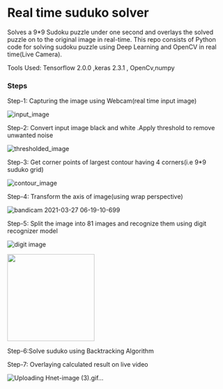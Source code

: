 # Real time suduko solver


Solves a 9*9 Sudoku puzzle under one second and overlays the solved puzzle on to the original image in real-time. This repo consists of Python code for solving sudoku puzzle using Deep Learning and OpenCV in real time(Live Camera).

Tools Used: Tensorflow 2.0.0 ,keras 2.3.1 , OpenCv,numpy


### Steps


Step-1: Capturing the image using Webcam(real time input image)

  ![input_image](https://user-images.githubusercontent.com/53668222/113464137-5ea82500-93df-11eb-93bd-8d6d8e452b50.jpg)
  
Step-2: Convert input image black and white .Apply threshold to remove unwanted noise
   
   ![thresholded_image](https://user-images.githubusercontent.com/53668222/113464256-2523e980-93e0-11eb-9cec-f55c5a1b95f7.jpg)

Step-3: Get corner points of largest contour having 4 corners(i.e 9*9 suduko grid)

   ![contour_image](https://user-images.githubusercontent.com/53668222/113464291-5e5c5980-93e0-11eb-8933-89bb62016926.jpg)

Step-4: Transform the axis of image(using wrap perspective)

   ![bandicam 2021-03-27 06-19-10-699](https://user-images.githubusercontent.com/53668222/113464458-ae87eb80-93e1-11eb-94da-e33f8d159a80.jpg)

Step-5: Split the image into 81 images and recognize them using digit recognizer model

   ![digit image](https://user-images.githubusercontent.com/53668222/113464634-0410c800-93e3-11eb-858b-dec028182b13.jpg)
   
   <img src="https://user-images.githubusercontent.com/53668222/113465299-cf533f80-93e7-11eb-8af2-eb8d6c256cc1.jpg" width="200">
   
Step-6:Solve suduko using Backtracking Algorithm

Step-7: Overlaying calculated result on live video
  
   ![Uploading Hnet-image (3).gif…]()




